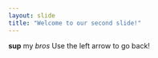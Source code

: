 ```yaml
---
layout: slide
title: "Welcome to our second slide!"
---
```

**sup** my *bros* 
Use the left arrow to go back!